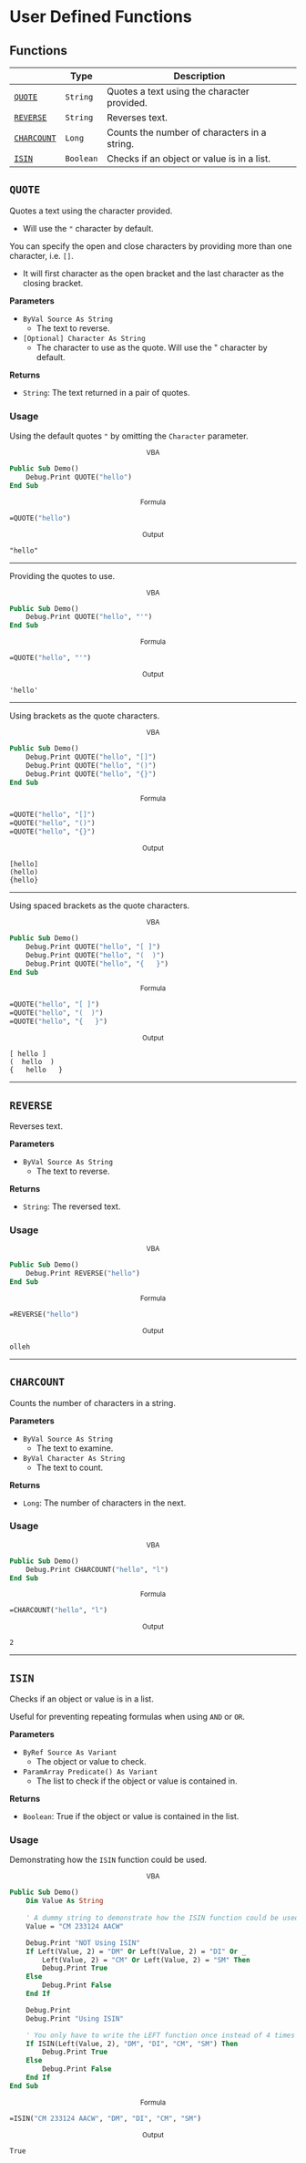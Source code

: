 # User Defined Functions

## Functions

|                           | Type      | Description                                  |
|---------------------------|-----------|----------------------------------------------|
| [`QUOTE`](#quote)         | `String`  | Quotes a text using the character provided.  |
| [`REVERSE`](#reverse)     | `String`  | Reverses text.                               |
| [`CHARCOUNT`](#charcount) | `Long`    | Counts the number of characters in a string. |
| [`ISIN`](#isin)           | `Boolean` | Checks if an object or value is in a list.   |


## `QUOTE`

Quotes a text using the character provided.
- Will use the `"` character by default.

You can specify the open and close characters by providing more than one character, i.e. `[]`.
- It will first character as the open bracket and the last character as the closing bracket.


**Parameters**
- `ByVal Source As String`
    - The text to reverse.
- `[Optional] Character As String`
    - The character to use as the quote. Will use the " character by default.

**Returns**
- `String`: The text returned in a pair of quotes.

### Usage

Using the default quotes `"` by omitting the `Character` parameter.

<p align="center"><sub>VBA</sub></p>

```vb
Public Sub Demo()
    Debug.Print QUOTE("hello")
End Sub
```

<p align="center"><sub>Formula</sub></p>  

```vb
=QUOTE("hello")
```

<p align="center"><sub>Output</sub></p>  

```
"hello"
```

---

Providing the quotes to use.


<p align="center"><sub>VBA</sub></p>

```vb
Public Sub Demo()
    Debug.Print QUOTE("hello", "'")
End Sub
```

<p align="center"><sub>Formula</sub></p>  

```vb
=QUOTE("hello", "'")
```


<p align="center"><sub>Output</sub></p>  

```
'hello'
```


---

Using brackets as the quote characters.

<p align="center"><sub>VBA</sub></p>

```vb
Public Sub Demo()
    Debug.Print QUOTE("hello", "[]")
    Debug.Print QUOTE("hello", "()")
    Debug.Print QUOTE("hello", "{}")
End Sub
```


<p align="center"><sub>Formula</sub></p>  

```vb
=QUOTE("hello", "[]")
=QUOTE("hello", "()")
=QUOTE("hello", "{}")
```


<p align="center"><sub>Output</sub></p>  

```
[hello]
(hello)
{hello}
```

---

Using spaced brackets as the quote characters.

<p align="center"><sub>VBA</sub></p>


```vb
Public Sub Demo()
    Debug.Print QUOTE("hello", "[ ]")
    Debug.Print QUOTE("hello", "(  )")
    Debug.Print QUOTE("hello", "{   }")
End Sub
```


<p align="center"><sub>Formula</sub></p>  

```vb
=QUOTE("hello", "[ ]")
=QUOTE("hello", "(  )")
=QUOTE("hello", "{   }")
```


<p align="center"><sub>Output</sub></p>  

```
[ hello ]
(  hello  )
{   hello   }
```


---


## `REVERSE`

Reverses text.

**Parameters**

- `ByVal Source As String`
    - The text to reverse.

**Returns**
- `String`: The reversed text.

### Usage

<p align="center"><sub>VBA</sub></p>


```vb
Public Sub Demo()
    Debug.Print REVERSE("hello")
End Sub
```

<p align="center"><sub>Formula</sub></p>  

```vb
=REVERSE("hello")
```

<p align="center"><sub>Output</sub></p>  

```
olleh
```


---

## `CHARCOUNT`

Counts the number of characters in a string.

**Parameters**

- `ByVal Source As String`
    - The text to examine.
- `ByVal Character As String`
    - The text to count.

**Returns**
- `Long`: The number of characters in the next.


### Usage

<p align="center"><sub>VBA</sub></p>

```vb
Public Sub Demo()
    Debug.Print CHARCOUNT("hello", "l")
End Sub
```

<p align="center"><sub>Formula</sub></p>  

```vb
=CHARCOUNT("hello", "l")
```

<p align="center"><sub>Output</sub></p>  

```
2
```

---

## `ISIN`

Checks if an object or value is in a list.

Useful for preventing repeating formulas when using `AND` or `OR`.

**Parameters**
- `ByRef Source As Variant`
    - The object or value to check.
- `ParamArray Predicate() As Variant`
    - The list to check if the object or value is contained in.

**Returns**
- `Boolean`: True if the object or value is contained in the list.


### Usage

Demonstrating how the `ISIN` function could be used.

<p align="center"><sub>VBA</sub></p>

```vb
Public Sub Demo()
    Dim Value As String
    
    ' A dummy string to demonstrate how the ISIN function could be used.
    Value = "CM 233124 AACW"

    Debug.Print "NOT Using ISIN"
    If Left(Value, 2) = "DM" Or Left(Value, 2) = "DI" Or _
        Left(Value, 2) = "CM" Or Left(Value, 2) = "SM" Then
        Debug.Print True
    Else
        Debug.Print False
    End If

    Debug.Print
    Debug.Print "Using ISIN"

    ' You only have to write the LEFT function once instead of 4 times
    If ISIN(Left(Value, 2), "DM", "DI", "CM", "SM") Then
        Debug.Print True
    Else
        Debug.Print False
    End If
End Sub
```


<p align="center"><sub>Formula</sub></p>  

```vb
=ISIN("CM 233124 AACW", "DM", "DI", "CM", "SM")
```

<p align="center"><sub>Output</sub></p>  

```
True
```















